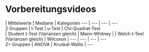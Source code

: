 # Vorbereitungsvideos

| Mittelwerte | Mediane | Kategorien 
--- | --- | --- | ---  
2 Gruppen | t-Test | u-Test | Chi-Quadrat-Test  
| Student t-Test (Varianzen gleich) | Mann-Whitney | 
| Welch t-Test (Varianzen gleich) | Wilcoxon | 
--- | --- | --- | ---  
2+ Gruppen | ANOVA | Kruskal-Wallis | ---  
